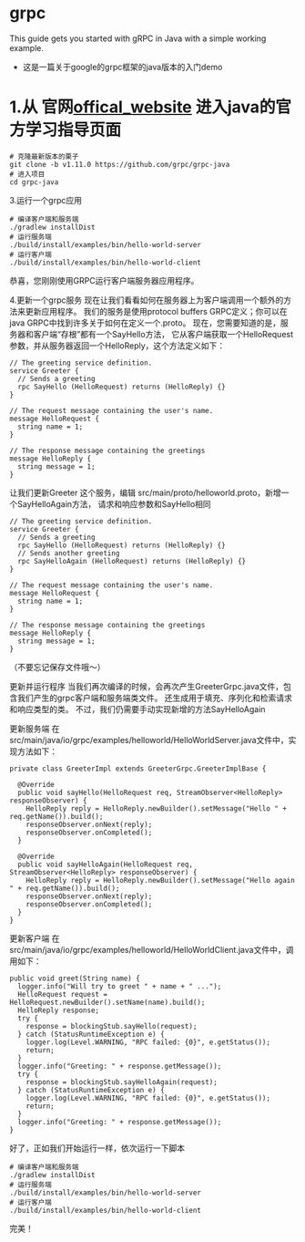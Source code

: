 # grpc
This guide gets you started with gRPC in Java with a simple working example.
- 这是一篇关于google的grpc框架的java版本的入门demo

# 1.从 官网[offical_website] 进入java的官方学习指导页面
[offical_website]:https:grpc.io "官网"

```
# 克隆最新版本的栗子
git clone -b v1.11.0 https://github.com/grpc/grpc-java
# 进入项目
cd grpc-java
```

3.运行一个grpc应用
```
# 编译客户端和服务端
./gradlew installDist
# 运行服务端
./build/install/examples/bin/hello-world-server
# 运行客户端
./build/install/examples/bin/hello-world-client
```
恭喜，您刚刚使用GRPC运行客户端服务器应用程序。


4.更新一个grpc服务
现在让我们看看如何在服务器上为客户端调用一个额外的方法来更新应用程序。
我们的服务是使用protocol buffers GRPC定义；你可以在java GRPC中找到许多关于如何在定义一个.proto。
现在，您需要知道的是，服务器和客户端“存根”都有一个SayHello方法，
它从客户端获取一个HelloRequest参数，并从服务器返回一个HelloReply，这个方法定义如下：
```
// The greeting service definition.
service Greeter {
  // Sends a greeting
  rpc SayHello (HelloRequest) returns (HelloReply) {}
}

// The request message containing the user's name.
message HelloRequest {
  string name = 1;
}

// The response message containing the greetings
message HelloReply {
  string message = 1;
}
```

让我们更新Greeter 这个服务，编辑 src/main/proto/helloworld.proto，新增一个SayHelloAgain方法，
请求和响应参数和SayHello相同
```
// The greeting service definition.
service Greeter {
  // Sends a greeting
  rpc SayHello (HelloRequest) returns (HelloReply) {}
  // Sends another greeting
  rpc SayHelloAgain (HelloRequest) returns (HelloReply) {}
}

// The request message containing the user's name.
message HelloRequest {
  string name = 1;
}

// The response message containing the greetings
message HelloReply {
  string message = 1;
}
```
（不要忘记保存文件哦～）

更新并运行程序
当我们再次编译的时候，会再次产生GreeterGrpc.java文件，包含我们产生的grpc客户端和服务端类文件。
还生成用于填充、序列化和检索请求和响应类型的类。
不过，我们仍需要手动实现新增的方法SayHelloAgain

更新服务端
在 src/main/java/io/grpc/examples/helloworld/HelloWorldServer.java文件中，实现方法如下：
```
private class GreeterImpl extends GreeterGrpc.GreeterImplBase {

  @Override
  public void sayHello(HelloRequest req, StreamObserver<HelloReply> responseObserver) {
    HelloReply reply = HelloReply.newBuilder().setMessage("Hello " + req.getName()).build();
    responseObserver.onNext(reply);
    responseObserver.onCompleted();
  }

  @Override
  public void sayHelloAgain(HelloRequest req, StreamObserver<HelloReply> responseObserver) {
    HelloReply reply = HelloReply.newBuilder().setMessage("Hello again " + req.getName()).build();
    responseObserver.onNext(reply);
    responseObserver.onCompleted();
  }
}
```

更新客户端
在src/main/java/io/grpc/examples/helloworld/HelloWorldClient.java文件中，调用如下：
```
public void greet(String name) {
  logger.info("Will try to greet " + name + " ...");
  HelloRequest request = HelloRequest.newBuilder().setName(name).build();
  HelloReply response;
  try {
    response = blockingStub.sayHello(request);
  } catch (StatusRuntimeException e) {
    logger.log(Level.WARNING, "RPC failed: {0}", e.getStatus());
    return;
  }
  logger.info("Greeting: " + response.getMessage());
  try {
    response = blockingStub.sayHelloAgain(request);
  } catch (StatusRuntimeException e) {
    logger.log(Level.WARNING, "RPC failed: {0}", e.getStatus());
    return;
  }
  logger.info("Greeting: " + response.getMessage());
}
```

好了，正如我们开始运行一样，依次运行一下脚本
```
# 编译客户端和服务端
./gradlew installDist
# 运行服务端
./build/install/examples/bin/hello-world-server
# 运行客户端
./build/install/examples/bin/hello-world-client
```

完美！
